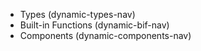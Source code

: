  * Types
(dynamic-types-nav)
  * Built-in Functions
(dynamic-bif-nav)
  * Components
(dynamic-components-nav)
